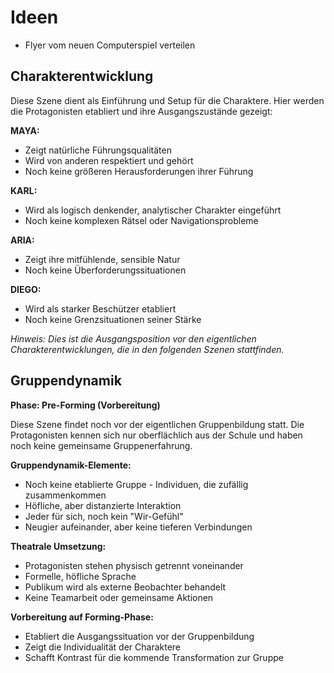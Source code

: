 # Ideen

- Flyer vom neuen Computerspiel verteilen

## Charakterentwicklung

Diese Szene dient als Einführung und Setup für die Charaktere. Hier werden die Protagonisten etabliert und ihre Ausgangszustände gezeigt:

**MAYA:**
- Zeigt natürliche Führungsqualitäten
- Wird von anderen respektiert und gehört
- Noch keine größeren Herausforderungen ihrer Führung

**KARL:** 
- Wird als logisch denkender, analytischer Charakter eingeführt
- Noch keine komplexen Rätsel oder Navigationsprobleme

**ARIA:**
- Zeigt ihre mitfühlende, sensible Natur
- Noch keine Überforderungssituationen

**DIEGO:**
- Wird als starker Beschützer etabliert
- Noch keine Grenzsituationen seiner Stärke

*Hinweis: Dies ist die Ausgangsposition vor den eigentlichen Charakterentwicklungen, die in den folgenden Szenen stattfinden.*

## Gruppendynamik

**Phase: Pre-Forming (Vorbereitung)**

Diese Szene findet noch vor der eigentlichen Gruppenbildung statt. Die Protagonisten kennen sich nur oberflächlich aus der Schule und haben noch keine gemeinsame Gruppenerfahrung.

**Gruppendynamik-Elemente:**
- Noch keine etablierte Gruppe - Individuen, die zufällig zusammenkommen
- Höfliche, aber distanzierte Interaktion
- Jeder für sich, noch kein "Wir-Gefühl"
- Neugier aufeinander, aber keine tieferen Verbindungen

**Theatrale Umsetzung:**
- Protagonisten stehen physisch getrennt voneinander
- Formelle, höfliche Sprache
- Publikum wird als externe Beobachter behandelt
- Keine Teamarbeit oder gemeinsame Aktionen

**Vorbereitung auf Forming-Phase:**
- Etabliert die Ausgangssituation vor der Gruppenbildung
- Zeigt die Individualität der Charaktere
- Schafft Kontrast für die kommende Transformation zur Gruppe

